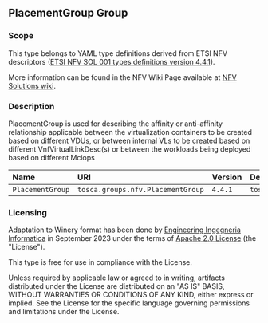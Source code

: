 ## PlacementGroup Group

### Scope
This type belongs to YAML type definitions derived from ETSI NFV descriptors ([ETSI NFV SOL 001 types definitions version 4.4.1](https://forge.etsi.org/rep/nfv/SOL001/-/tree/v4.4.1)).

More information can be found in the NFV Wiki Page available at [NFV Solutions wiki](https://nfvwiki.etsi.org/index.php?title=NFV_Solutions).

### Description
PlacementGroup is used for describing the affinity or anti-affinity relationship applicable between the virtualization containers to be created based on different VDUs, or between internal VLs to be created based on different VnfVirtualLinkDesc(s) or between the workloads being deployed based on different Mciops

| Name | URI | Version | Derived From |
|:---- |:--- |:------- |:------------ |
| `PlacementGroup` | `tosca.groups.nfv.PlacementGroup` | `4.4.1` | `tosca.groups.Root` |


### Licensing
Adaptation to Winery format has been done by [Engineering Ingegneria Informatica](https://www.eng.it) in September 2023 under the terms of [Apache 2.0 License](https://www.apache.org/licenses/LICENSE-2.0) (the "License").

This type is free for use in compliance with the License.

Unless required by applicable law or agreed to in writing, artifacts distributed under the License are distributed on an "AS IS" BASIS, WITHOUT WARRANTIES OR CONDITIONS OF ANY KIND, either express or implied. See the License for the specific language governing permissions and limitations under the License.